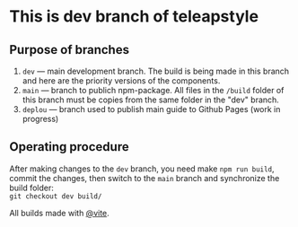 # This is dev branch of teleapstyle

## Purpose of branches
 1. `dev` — main development branch. The build is being made in this branch and here are the priority versions of the components.
 2. `main` — branch to publich npm-package. All files in the `/build` folder of this branch must be copies from the same folder in the "dev" branch.
 3. `deplou` — branch used to publish main guide to Github Pages (work in progress)


## Operating procedure
After making changes to the `dev` branch, you need make `npm run build`, commit the changes,
then switch to the `main` branch and synchronize the build folder: \
`git checkout dev build/`


All builds made with [@vite](https://vitejs.dev/).
